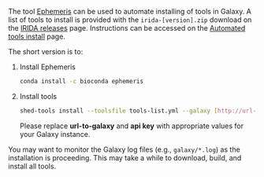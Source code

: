 The tool [Ephemeris](https://ephemeris.readthedocs.io) can be used to automate installing of tools in Galaxy. A list of tools to install is provided with the `irida-[version].zip` download on the [IRIDA releases][] page.  Instructions can be accessed on the [Automated tools install][] page.

The short version is to:

1. Install Ephemeris

   ```bash
   conda install -c bioconda ephemeris
   ```

2. Install tools

   ```bash
   shed-tools install --toolsfile tools-list.yml --galaxy [http://url-to-galaxy] --api_key [api key]
   ```

   Please replace **url-to-galaxy** and **api key** with appropriate values for your Galaxy instance.

You may want to monitor the Galaxy log files (e.g., `galaxy/*.log`) as the installation is proceeding.  This may take a while to download, build, and install all tools.

[IRIDA releases]: https://github.com/phac-nml/irida/releases
[Automated tools install]: https://github.com/phac-nml/irida/tree/development/packaging#automated-processupgrading
[faq-tbl2asn]: ../../faq/#tbl2asn-out-of-date
